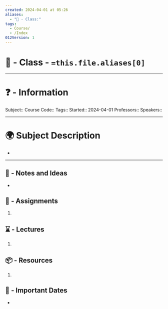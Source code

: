 ```yaml
---
created: 2024-04-01 at 05:26
aliases:
  - "🏫 - Class:"
tags:
  - Course/
  - /Index
012Version: 1
---
```


# 📃 - Class - `=this.file.aliases[0]`

---
# ❓ - Information
Subject::
Course Code::
Tags::
Started:: 2024-04-01
Professors::
Speakers::

---
# 🌍 Subject Description
-   
---

## 📜 - Notes and Ideas
- 
## 🎯 - Assignments
1. 
## ⌛ - Lectures
1. 
## 📦 - Resources
1. 
## 📅 - Important Dates
- 
